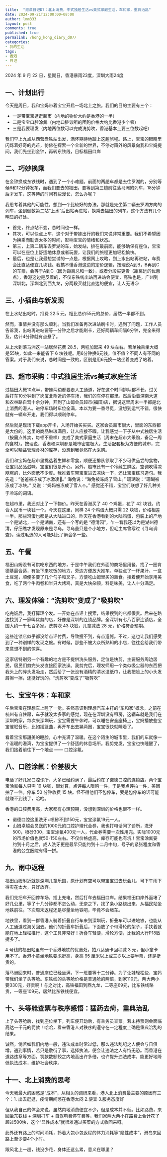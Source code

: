 ```yaml
---
title:  "港漂日记D7：北上消费，中式独居生活vs美式家庭生活，车和家，重典治乱"
date: 2024-09-21T12:00:00+08:00
author: lmm333
layout: post
comments: true
published: true
permalink: /hong_kong_diary_d07/
categories:
- 我的生活
tags:
- 香港
- 日记
---
```


2024 年 9 月 22 日，星期日，香港暴雨23度，深圳大雨24度

## 一、计划出行

今天是周日，我和宝妈带着宝宝开启一场北上之旅。我们的目的主要有三个：
- 一是带宝宝逛逛超市（内地的物价大约是香港的一半）
- 二是宝宝口腔涂氟（内地口腔诊所的团购价格大约比香港少个零）
- 三是我要理发（内地两位数可以完成洗剪吹，香港基本上要三位数起吧）

<!--more-->

我们早上九点从西营盘铁站出发，满怀期待地踏上这趟旅程。路上，宝宝的眼睛里闪烁着好奇的光芒，仿佛在探索一个全新的世界，不停对窗外的风景向我和宝妈提问，我们先坐到金钟，再转东铁线，目标福田口岸

## 二、巧妙换乘

在金钟换成东铁线时，遇到了一个小难题。前面的两趟车都是去往罗湖的，分别等候6和12分钟发车，而我们要去的福田，要等到第三趟前往落马洲的列车，18分钟后才发车，这等待的时间有些漫长，怎么办呢？

我思考着其他的可能性，想到一个比较好的办法。那就是先坐第二辆去罗湖方向的列车，坐到倒数第二站“上水”后出站再进站，换乘去福田的列车。这个方法有几个明显的好处。
- 首先，终点站不变，总时间也一样。
- 其次，可以快点上车，这个对于带娃出行的我们来说非常重要。我们不希望因为换乘而耽误太多的时间，影响宝宝的情绪和状态。
- 第三，上第二辆车去罗湖的车，始发站，排在最前面，能够确保有座位，宝宝可以在座位上舒适地休息或者玩耍，让我们的旅程更加轻松愉快。
- 最后，也是让我最想尝试的一点是，根据网上攻略，到上水出站再进站，车费会比直达便宜几块钱。我搞不懂香港这边的定价逻辑，按理说A到B，B再到C的车票，会等于A到C（因为距离总和一致），或者分段买更贵（距离远的优惠点），香港这边是反着的，不仅东铁线出站再进站会便宜，高铁也是，广州到深圳北，深圳北到西九龙，分两段买就比直达的便宜，让人无语😒

## 三、小插曲与新发现

在上水站出站时，扣费 22.5 元，相比总价55元的总价，居然一半都不到。

然而，事情并没有那么顺利。当我们准备再次进站刷卡时，遇到了问题，工作人员告诉我，出站再进站要等一分钟之后才能刷卡，还好两辆车间隔6分钟，完全来得及，估计4分钟就有点悬了。

从上水到落马洲这一站居然花费 28.5，两程加起来 49 块左右。若单独乘坐大概是55块，如此一来能省下 6 块钱呢。用6分钟换6元钱，值不值？不同人有不同的答案。对于我们来说，总时间是一致的，区别是用6元换一站坐着变成了站着。

## 四、超市采购：中式独居生活vs美式家庭生活

过福田大概10点半，带娃两边都要走人工通道，好在这个时间排队都不长。过关后打车10分钟到了岗厦北附近的停车场，我们的车停在那里。然后沿着深南大道和农林路自驾十余分钟，开到了山姆会员超市(福田)店，据说这里周末一半都是北上消费的港人。进停车场时车位全满，本以为要一番寻觅，没想到运气不错，很快就有一辆车开走，我们得以顺利停车。

然后就是现场下载app开卡，入场开始买买买。这家会员超市很大，里面的东西都是大份的。这里的商品琳琅满目，让人应接不暇。让我感觉一下子从中式独居生活（按需点外卖，每顿不重样）变成了美式家庭生活（周末在超市大采购，备足一周的食材）。按理说，香港和深圳都是城市密度极大，生活配套极为方便的城市，完全可以精益管理食材的库存，没想到我竟然在大采购。

我们和宝妈在超市里挑选着生鲜和零食，顺便还排队领取了不少可供品尝的食物，让宝贝品品滋味。宝宝们很是开心。另外，超市还有一个冷藏生鲜区，空调吹得凉飕飕的，比外面低不少度。我推着车带宝宝进去凉快一下，还让宝宝练习造句。我先造：“爸爸被冻成了冰激凌🍨。” 海兔说：“海兔被冻成了雪山。” 珊瑚说：“珊瑚被冻成了冰块。” 又说：“妈妈被冻成了雪人⛄️。” 感觉还不错，宝宝们联想了好几种关于冷冻的词语。

在超市里，我还对比了一下物价。昨天在香港买了 40 个鸡蛋，花了 42 块钱，约合人民币一块钱一个。今天在这里，同样 24 个鸡蛋大概只需 22 块钱，价格相差一半。那些鸡蛋也都是从大陆进口的，昨天在香港看到的大陆鸡蛋，包装上的产地一个是湖北，一个是湖南，还有一个写的是 “德清园”，乍一看我还以为是湖州德清，仔细瞧才发现原来是寻乌。寻乌虽只是个小地方，但毛主席曾写过《寻乌调查》，读过毛选的人可能对此了解会多一些。

## 五、午餐

福田山姆没有可供吃东西的地方，于是中午我们在外面的商场里用餐，找了一圈肯德基最合适，有坐下来吃饭的地方，旁边方便放大推车。单独点了一杯果汁、一盒土豆泥，顺便多要了几个勺子和叉子，方便吃山姆里买的熟食。接着便开始享用美食，吃了两个牛肉卷和半只大烤鸡，真是大快朵颐，料足味美，让人十分满足。

## 六、理发体验：“洗剪吹”变成了“吸剪吹”

吃完饭后，我打算理个发。一开始在点评上搜索，结果搜到的店都很贵。后来在路边找到了一家叫优剪的店，好像是深圳的连锁品牌。全深圳有七八百家连锁店，全国大约一千七百多家。洗剪吹 43 块钱，儿童减法 28 元，价格符合预期。

这些连锁店似乎都没给点评付费，导致搜不到，有点遗憾。不过，这也让我们感受到了一种别样的发现之旅。有时候，那些不被大众所熟知的小店，往往会给我们带来意想不到的惊喜。

这家店特别另一个有趣的地方是不提供洗头服务，定位是快剪，主要服务周边居民，居民们剪完头发直接回家洗澡。我剪完后，理发师用一个类似吸尘器的东西把我头上的碎头发吸走，然后给了一张没有酒精的清水湿纸巾，让我把脸上的小头发屑擦一擦，还挺好玩的。“洗剪吹”变成了“吸剪吹”

## 七、宝宝午休：车和家

午后宝宝在理想车上睡了一觉。突然意识到理想汽车主打的“车和家”概念，之前在杭州有自住房，车子就没太多家的感觉，现在在深圳没有租房，这辆车就是我们在深圳的家，每次来深圳玩，宝宝需要午休时，可以睡在安全座椅上，宝妈播放些宝宝催眠音乐，比如摇篮曲，再开车出去晃两圈，宝宝很快就睡着了。

看着宝宝那甜美的睡脸，心中充满了温暖。在这个陌生的城市里，我们的车就像一个温暖的港湾，为宝宝提供了一个舒适的休息场所。我剪完发，宝宝也快睡醒了，我们接着前往下一个地点 —— 口腔涂氟。

## 八、口腔涂氟：价差极大

电话了好几家口腔诊所，大多已经约满了，最后约在了诺德口腔的连锁店。两个宝宝涂氟每人只需 19 块钱，很划算，点评每人限购一件，于是我点评拍一件，美团拍了一件。停车 50 分钟收费 15 块。怪不得他们不包停车，要是包停车的话可能就赚不到钱了，哈哈。

香港的口腔费用高，大家都有心理预期，没想到深圳的价格也很不一样。
- 诺德口腔这里洗牙+喷砂不到150元，宝宝涂氟19元一人。
- 山姆卓越会员送的1000元的口腔护理代金券，我也打电话问了诊所，洗牙500，喷砂300，宝宝涂氟400元一人，代金券需要一次性用完。实际1000元的市场价值也就50-150左右。不仅价格虚高，库存可能也有坑！宝宝涂氟要约到十月之后，成人洗牙更是最早只能约到十二月中旬，号子的紧张程度和香港的公立医院有得一拼。

## 九、雨中返程

福田山姆附近就是深圳儿童乐园，原计划有空可以带宝宝进去玩会儿，可下午雨下得实在太大，只好放弃。

我们先把车开回停车场，插上充电，然后打车去福田口岸。结果福田口岸外面堵了好几公里，等了十几分钟都不怎么动，无奈之下，找了条小路绕出来，从福民站坐地铁前往。下次周末返程还是尽量坐地铁吧，毕竟不会堵车。

地铁里，看到一群香港人骑着折叠自行车来到深圳玩，折叠车可以进地铁，也能从人工通道过海关回去。他们的折叠车折叠后，下面放了个带滑轮的架子，手扶着就能在地上轻松推行，这个工具非常好！折叠车轻便，滑轮方便，比我的大行P18敏捷多了。

 4 号线的福田站里有一个香港地铁的优惠处，拍八达通卡回程减 3 元，但小童卡用不了。香港小童坐地铁要求挺高，身高 95 厘米以上或三岁以上要半票，还是挺贵的。

落马洲回来时，普通座位已经坐满，下一班要等十二分钟。为了让娃轻松些，宝妈带我们坐了头等舱。东铁线的头等舱价格是普通舱的两倍，到家110元，两大两小要330元，好贵啊！与之对比，高铁福田到西九龙，二等座69元，比东铁线略贵，一等座109元，居然比东铁线便宜。

## 十、头等舱查票与秩序感悟：猛药去疴，重典治乱

上了头等舱后，找到座位坐下，列车便开动后，有乘务员查票。若未持票则会面临高达一千元的罚款！哈哈，看来香港人对秩序的遵守在一定程度上确是重典治乱的结果。

诚然，倘若如我们内地一般，违法成本时常过低，那么违法乱纪之人便会与日俱增。遇到事情，若只是敷衍了事，选择执法，便会让违法之人有恃无恐。而香港在道路违章等方面，罚款数额较之内地高出许多倍，也许提升违法成本，能更好地降低执法成本，维护社会秩序。

## 十一、北上消费的思考

今天我最大的困惑是“成本”，从相关的调研来看，港人北上消费最主要的原因有三个：1. 出去逛逛，疫情期间憋在香港太闷 2.便宜 3.服务态度好

但从我自己的体会来说，虽然内地消费便宜不少，但是成本并不低。比如路费，来回坐东铁线 + 深圳打车 + 自驾电费停车费等，我们家两大两小在路费上合计花了超过500块，这个“显性成本”就很难通过买菜的方式收回来呀。

此外还有路上的时间消耗，拎着大包小包返程的体力消耗等“隐性成本”，港岛来回路上至少要4个小时。

跟风北上一趟，钱没少花，身体还这么累，意义在哪里？